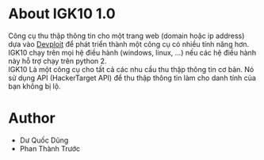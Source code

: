 # About IGK10 1.0
Công cụ thu thập thông tin cho một trang web (domain hoặc ip address) dựa vào [Devploit](https://githacktools.blogspot.com/2018/07/devploit-information-gathering-tool.html) để phát triển thành một công cụ có nhiều tính năng hơn. IGK10 chạy trên mọi hệ điều hành (windows, linux, ...) nếu các hệ điều hành này hỗ trợ chạy trên python 2.<br />
IGK10 Là một công cụ cho tất cả các nhu cầu thu thập thông tin cơ bản. Nó sử dụng API (HackerTarget API) để thu thập thông tin làm cho danh tính của bạn không bị lộ.
# Author
  + Dư Quốc Dũng <br />
  + Phan Thành Trước <br />

